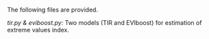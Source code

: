 The following files are provided.


*tir.py & eviboost.py:* Two models (TIR and EVIboost) for estimation of extreme values index.



